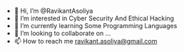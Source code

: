 - 👋 Hi, I’m @RavikantAsoliya
- 👀 I’m interested in Cyber Security And Ethical Hacking
- 🌱 I’m currently learning Some Programming Languages
- 💞️ I’m looking to collaborate on ...
- 📫 How to reach me ravikant.asoliya@gmail.com

<!---
RavikantAsoliya/RavikantAsoliya is a ✨ special ✨ repository because its `README.md` (this file) appears on your GitHub profile.
You can click the Preview link to take a look at your changes.
--->
